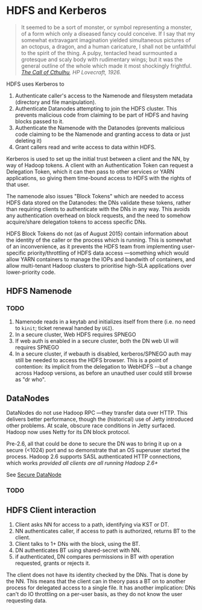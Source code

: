 # HDFS and Kerberos

> It seemed to be a sort of monster, or symbol representing a monster, of a form which only a diseased fancy could conceive. If I say that my somewhat extravagant imagination yielded simultaneous pictures of an octopus, a dragon, and a human caricature, I shall not be unfaithful to the spirit of the thing. A pulpy, tentacled head surmounted a grotesque and scaly body with rudimentary wings; but it was the general outline of the whole which made it most shockingly frightful.
> *[The Call of Cthulhu](https://en.wikisource.org/wiki/The_Call_of_Cthulhu), HP Lovecraft, 1926.*

HDFS uses Kerberos to 

1. Authenticate caller's access to the Namenode and filesystem metadata (directory and file manipulation).
1. Authenticate Datanodes attempting to join the HDFS cluster. This prevents malicious code
 from claiming to be part of HDFS and having blocks passed to it.
1. Authenticate the Namenode with the Datanodes (prevents malicious code claiming to be
the Namenode and granting access to data or just deleting it)
1. Grant callers read and write access to data within HDFS.

Kerberos is used to set up the initial trust between a client and the NN, by way of
Hadoop tokens. A client with an Authentication Token can request a Delegation Token,
which it can then pass to other services or YARN applications, so giving them time-bound
access to HDFS with the rights of that user.

The namenode also issues "Block Tokens" which are needed to access HDFS data stored on the
Datanodes: the DNs validate these tokens, rather than requiring clients to authenticate
with the DNs in any way. This avoids any authentication overhead on block requests,
and the need to somehow acquire/share delegation tokens to access specific DNs.

HDFS Block Tokens do not (as of August 2015) contain information about the identity of the caller or
the process which is running. This is somewhat of an inconvenience, as it prevents
the HDFS team from implementing user-specific priority/throttling of HDFS data access
—something which would allow YARN containers to manage the IOPs and bandwith of containers,
and allow multi-tenant Hadoop clusters to prioritise high-SLA applications over lower-priority
code.

## HDFS Namenode

### TODO

1. Namenode reads in a keytab and initializes itself from there (i.e. no need to `kinit`; ticket
renewal handed by `UGI`).
1. In a secure cluster, Web HDFS requires SPNEGO
1. If web auth is enabled in a secure cluster, both the DN web UI will requires SPNEGO
1. In a secure cluster, if webauth is disabled, kerberos/SPNEGO auth may still be needed
to access the HDFS browser. This is a point of contention: its implicit from the delegation
 to WebHDFS --but a change across Hadoop versions, as before an unauthed user could still browse
 as "dr who". 



## DataNodes

DataNodes do not use Hadoop RPC —they transfer data over HTTP. This delivers better performance,
though the (historical) use of Jetty introduced other problems. At scale, obscure race conditions
in Jetty surfaced. Hadoop now uses Netty for its DN block protocol.

Pre-2.6, all that could be done to secure the DN was to bring it up on a secure (&lt;1024) port
and so demonstrate that an OS superuser started the process. Hadoop 2.6 supports SASL
authenticated HTTP connections, which works *provided all clients are all running Hadoop 2.6+*


See [Secure DataNode](http://hadoop.apache.org/docs/current/hadoop-project-dist/hadoop-common/SecureMode.html#Secure_DataNode)

### TODO

## HDFS Client interaction

1. Client asks NN for access to a path, identifying via KST or DT.
1. NN authenticates caller, if access to path is authorized, returns BT to the client.
1. Client talks to 1+ DNs with the block, using the BT.
1. DN authenticates BT using shared-secret with NN.
1. if authenticated, DN compares permissions in BT with operation requested, grants or rejects it.

The client does not have its identity checked by the DNs. That is done by the NN. This means
that the client can in theory pass a BT on to another process for delegated access to a single
file. It has another implication: DNs can't do IO throttling on a per-user basis, as they do
not know the user requesting data.
